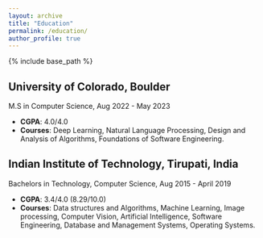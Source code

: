 ```yaml
---
layout: archive
title: "Education"
permalink: /education/
author_profile: true
---
```


{% include base_path %}

## University of Colorado, Boulder
M.S in Computer Science, Aug 2022 - May 2023
* __CGPA__: 4.0/4.0
* __Courses__: Deep Learning, Natural Language Processing, Design and Analysis of Algorithms, Foundations of Software Engineering.

## Indian Institute of Technology, Tirupati, India
Bachelors in Technology, Computer Science, Aug 2015 - April 2019
* __CGPA__: 3.4/4.0 (8.29/10.0)
* __Courses__: Data structures and Algorithms, Machine Learning, Image processing, Computer Vision, Artificial Intelligence, Software Engineering, Database and Management Systems, Operating Systems.
